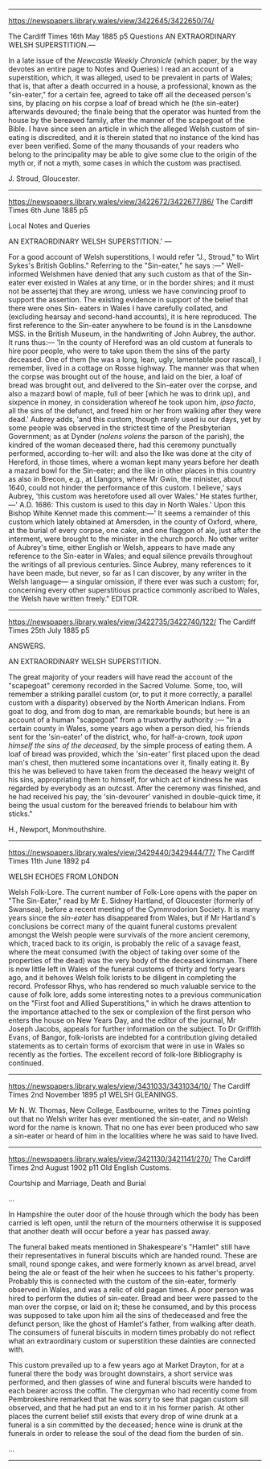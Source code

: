 

---

https://newspapers.library.wales/view/3422645/3422650/74/

The Cardiff Times
16th May 1885
p5
Questions
AN EXTRAORDINARY WELSH SUPERSTITION.—

In a late issue of the *Newcastle Weekly Chronicle* (which paper, by the way devotes an entire page to Notes and Queries) I read an account of a superstition, which, it was alleged, used to be prevalent in parts of Wales; that is, that after a death occurred in a house, a professional, known as the "sin-eater," for a certain fee, agreed to take off all the deceased person's sins, by placing on his corpse a loaf of bread which he (the sin-eater) afterwards devoured; the finale being that the operator was hunted from the house by the bereaved family, after the manner of the scapegoat of the Bible. I have since seen an article in which the alleged Welsh custom of sin-eating is discredited, and it is therein stated that no instance of the kind has ever been verified. Some of the many thousands of your readers who belong to the principality may be able to give some clue to the origin of the myth or, if not a myth, some  cases in which the custom was practised.

J. Stroud, Gloucester.

---

https://newspapers.library.wales/view/3422672/3422677/86/
The Cardiff Times
6th June 1885
p5

Local Notes and Queries

AN EXTRAORDINARY WELSH SUPERSTITION.' —

For a good account of Welsh superstitions, I would refer "J., Stroud," to Wirt Sykes's British Goblins." Referring to the "Sin-eater," he says :—" Well-informed Welshmen have denied that any such custom as that of the Sin-eater ever existed in Wales at any time, or in the border shires; and it must not be assertej that they are wrong, unless we have convincing proof to support the assertion. The existing evidence in support of the belief that there were ones Sin- eaters in Wales I have carefully collated, and (excluding hearsay and second-hand accounts), it is here reproduced. The first reference to the Sin-eater anywhere to be found is in the Lansdowne MSS. in the British Museum, in the handwriting of John Aubrey, the author. It runs thus:— 'In the county of Hereford was an old custom at funerals to hire poor people, who were to take upon them the sins of the party deceased. One of them (he was a long, lean, ugly, lamentable poor rascal), I remember, lived in a cottage on Rosse highway. The manner was that when the corpse was brought out of the house, and laid on the bier, a loaf of bread was brought out, and delivered to the Sin-eater over the corpse, and also a mazard bowl of maple, full of beer [which he was to drink up), and sixpence in money, in consideration whereof he took upon him, *ipso facto*, all the sins of the defunct, and freed him or her from walking after they were dead.' Aubrey adds, 'and this custom, though rarely used iu our days, yet by some people was observed in the strictest time of the Presbyterian Government; as at Dynder (*nolens volens* the parson of the parish), the kindred of the woman deceased there, had this ceremony punctually performed, according to-her will: and also the like was done at the city of Hereford, in those times, where a woman kept many years before her death a mazard bowl for the Sin-eater; and the like in other places in this country as also in Brecon, e.g., at Llangors, where Mr Gwin, the minister, about 1640, could not hinder the performance of this custom. I believe,' says Aubrey, 'this custom was heretofore used all over Wales.' He states further,—' A.D. 1686: This custom is used to this day in North Wales.' Upon this Bishop White Kennet made this comment:—' It seems a remainder of this custom which lately obtained at Amersden, in the county of Oxford, where, at the burial of every corpse, one cake, and one flaggon of ale, just after the interment, were brought to the minister in the church porch. No other writer of Aubrey's time, either English or Welsh, appears to have made any reference to the Sin-eater in Wales; and equal silence prevails throughout the writings of all previous centuries. Since Aubrey, many references to it have been made, but never, so far as I can discover, by any writer in the Welsh language— a singular omission, if there ever was such a custom; for, concerning every other superstitious practice commonly ascribed to Wales, the Welsh have written freely." EDITOR.

---


https://newspapers.library.wales/view/3422735/3422740/122/
The Cardiff Times
25th July 1885
p5

ANSWERS.

AN EXTRAORDINARY WELSH SUPERSTITION.

The great majority of your readers will have read the account of the "scapegoat" ceremony recorded in the Sacred Volume. Some, too, will remember a striking parallel custom (or, to put it more correctly, a parallel custom with a disparity) observed by the North American Indians. From goat to dog, and from dog to man, are remarkable bounds; but here is an account of a human "scapegoat" from a trustworthy authority :— "In a certain county in Wales, some years ago when a person died, his friends sent for the 'sin-eater' of the district, who, for half-a-crown, *took upon himself the sins of the deceased*, by the simple process of eating them. A loaf of bread was provided, which the 'sin-eater' first placed upon the dead man's chest, then muttered some incantations over it, finally eating it. By this he was believed to have taken from the deceased the heavy weight of his sins, appropriating them to himself, for which act of kindness he was regarded by everybody as an outcast. After the ceremony was finished, and he had received his pay, the 'sin-devourer' vanished in double-quick time, it being the usual custom for the bereaved friends to belabour him with sticks."

H., Newport, Monmouthshire.


---

https://newspapers.library.wales/view/3429440/3429444/77/
The Cardiff Times
11th June 1892
p4

WELSH ECHOES FROM LONDON

Welsh Folk-Lore. The current number of Folk-Lore opens with the paper on "The Sin-Eater," read by Mr E. Sidney Hartland, of Gloucester (formerly of Swansea), before a recent meeting of the Cymmrodorion Society. It is many years since the *sin-eater* has disappeared from Wales, but if Mr Hartland's conclusions be correct many of the quaint funeral customs prevalent amongst the Welsh people were survivals of the more ancient ceremony, which, traced back to its origin, is probably the relic of a savage feast, where the meat consumed (with the object of taking over some of the properties of the dead) was the very body of the deceased kinsman. There is now little left in Wales of the funeral customs of thirty and forty years ago, and it behoves Welsh folk lorists to be diligent in completing the record. Professor Rhys, who has rendered so much valuable service to the cause of folk lore, adds some interesting notes to a previous communication on the "First foot and Allied Superstitions," in which he draws attention to the importance attached to the sex or complexion of the first person who enters the house on New Years Day, and the editor of the journal, Mr Joseph Jacobs, appeals for further information on the subject. To Dr Griffith Evans, of Bangor, folk-lorists are indebted for a contribution giving detailed statements as to certain forms of exorcism that were in use in Wales so recently as the forties. The excellent record of folk-lore Bibliography is continued. 



---


https://newspapers.library.wales/view/3431033/3431034/10/
The Cardiff Times
2nd November 1895
p1
WELSH GLEANINGS.

Mr N. W. Thomas, New College, Eastbourne, writes to the *Times* pointing out that no Welsh writer has ever mentioned the sin-eater, and no Welsh word for the name is known. That no one has ever been produced who saw a sin-eater or heard of him in the localities where he was said to have lived.


---


https://newspapers.library.wales/view/3421130/3421141/270/
The Cardiff Times
2nd August 1902
p11
Old English Customs.

Courtship and Marriage, Death and Burial

...

In Hampshire the outer door of the house through which the body has been carried is left open, until the return of the mourners otherwise it is supposed that another death will occur before a year has passed away.

The funeral baked meats mentioned in Shakespeare's "Hamlet" still have their representatives in funeral biscuits which are handed round. These are small, round sponge cakes, and were formerly known as arvel bread, arvel being the ale or feast of the heir when he succees to his father's property. Probably this is connected with the custom of the sin-eater, formerly observed in Wales, and was a relic of old pagan times. A poor person was hired to perform the duties of sin-eater. Bread and beer were passed to the man over the corpse, or laid on it; these he consumed, and by this process was supposed to take upon him ail the sins of thedeceased and free the defunct person, like the ghost of Hamlet's father, from walking after death. The consumers of funeral biscuits in modern times probably do not reflect what an extraordinary custom or superstition these dainties are connected with.

This custom prevailed up to a few years ago at Market Drayton, for at a funeral there the body was brought downstairs, a short service was performed, and then glasses of wine and funeral biscuits were handed to each bearer across the coffin. The clergyman who had recently come from Pembrokeshire remarked that he was sorry to see that pagan custom sill observed, and that he had put an end to it in his former parish. At other places the current belief still exists that every drop of wine drunk at a funeral is a sin committed by the deceased; hence wine is drunk at the funerals in order to release the soul of the dead fiom the burden of sin.

...

---



